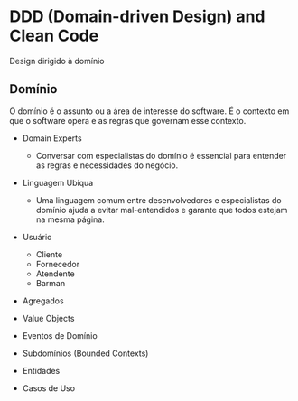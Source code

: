 # DDD (Domain-driven Design) and Clean Code

Design dirigido à domínio

## Domínio

O domínio é o assunto ou a área de interesse do software. É o contexto em que o software opera e as regras que governam esse contexto.

- Domain Experts

  - Conversar com especialistas do domínio é essencial para entender as regras e necessidades do negócio.

- Linguagem Ubíqua

  - Uma linguagem comum entre desenvolvedores e especialistas do domínio ajuda a evitar mal-entendidos e garante que todos estejam na mesma página.

- Usuário

  - Cliente
  - Fornecedor
  - Atendente
  - Barman

- Agregados
- Value Objects
- Eventos de Domínio
- Subdomínios (Bounded Contexts)
- Entidades
- Casos de Uso
